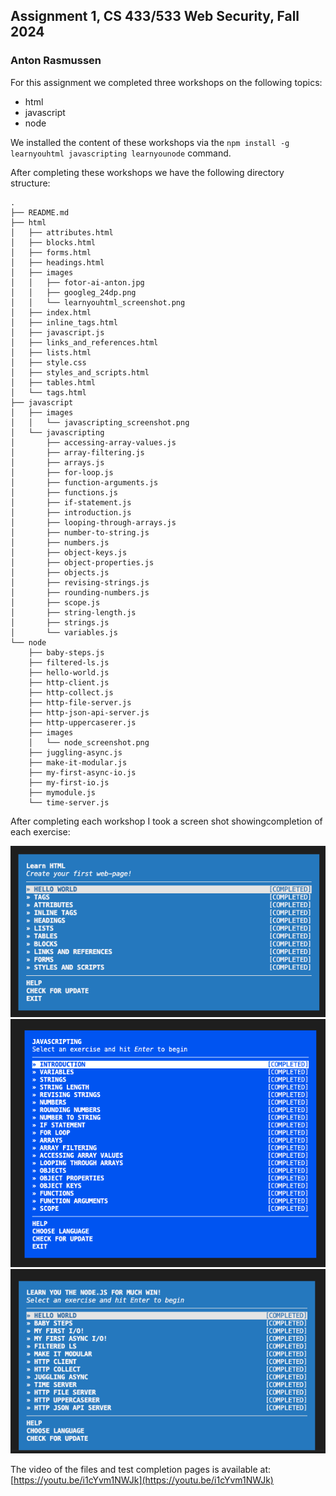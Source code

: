 ## Assignment 1, CS 433/533 Web Security, Fall 2024 
### Anton Rasmussen

For this assignment we completed three workshops on the following topics:
- html 
- javascript
- node

We installed the content of these workshops via the `npm install -g learnyouhtml javascripting learnyounode` command.

After completing these workshops we have the following directory structure:

```
.
├── README.md
├── html
│   ├── attributes.html
│   ├── blocks.html
│   ├── forms.html
│   ├── headings.html
│   ├── images
│   │   ├── fotor-ai-anton.jpg
│   │   ├── googleg_24dp.png
│   │   └── learnyouhtml_screenshot.png
│   ├── index.html
│   ├── inline_tags.html
│   ├── javascript.js
│   ├── links_and_references.html
│   ├── lists.html
│   ├── style.css
│   ├── styles_and_scripts.html
│   ├── tables.html
│   └── tags.html
├── javascript
│   ├── images
│   │   └── javascripting_screenshot.png
│   └── javascripting
│       ├── accessing-array-values.js
│       ├── array-filtering.js
│       ├── arrays.js
│       ├── for-loop.js
│       ├── function-arguments.js
│       ├── functions.js
│       ├── if-statement.js
│       ├── introduction.js
│       ├── looping-through-arrays.js
│       ├── number-to-string.js
│       ├── numbers.js
│       ├── object-keys.js
│       ├── object-properties.js
│       ├── objects.js
│       ├── revising-strings.js
│       ├── rounding-numbers.js
│       ├── scope.js
│       ├── string-length.js
│       ├── strings.js
│       └── variables.js
└── node
    ├── baby-steps.js
    ├── filtered-ls.js
    ├── hello-world.js
    ├── http-client.js
    ├── http-collect.js
    ├── http-file-server.js
    ├── http-json-api-server.js
    ├── http-uppercaserer.js
    ├── images
    │   └── node_screenshot.png
    ├── juggling-async.js
    ├── make-it-modular.js
    ├── my-first-async-io.js
    ├── my-first-io.js
    ├── mymodule.js
    └── time-server.js
```
After completing each workshop I took a screen shot showingcompletion of each exercise:

<img src="./html/images/learnyouhtml_screenshot.png" width="700">
<img src="./javascript/images/javascripting_screenshot.png" width="700">
<img src="./node/images/node_screenshot.png" width="700">

The video of the files and test completion pages is available at: [https://youtu.be/i1cYvm1NWJk](https://youtu.be/i1cYvm1NWJk)
